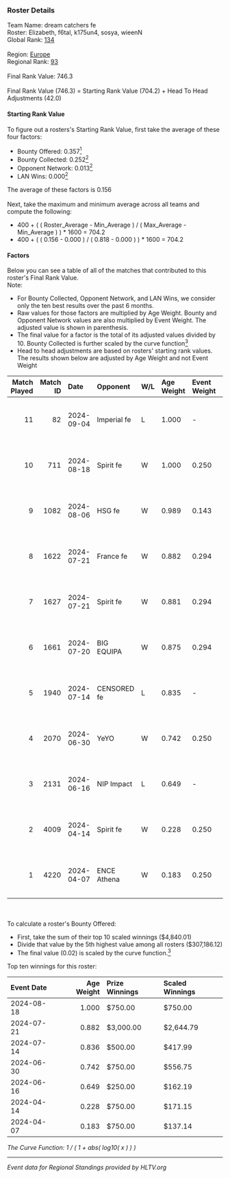 ### Roster Details<br />
Team Name: dream catchers fe<br />
Roster: Elizabeth, f6tal, k175un4, sosya, wieenN<br />
Global Rank: [134](../../standings_global_2024_09_07.md)<br />
<br />
Region: [Europe]( ../../standings_europe_2024_09_07.md)<br />
Regional Rank: [93]( ../../standings_europe_2024_09_07.md)<br />
<br />
Final Rank Value:  746.3<br />
<br />
Final Rank Value (746.3) = Starting Rank Value (704.2) + Head To Head Adjustments (42.0)<br />

#### Starting Rank Value<br />
To figure out a rosters's Starting Rank Value, first take the average of these four factors:<br />
- Bounty Offered: 0.357[<sup>1</sup>](#table2)
- Bounty Collected: 0.252[<sup>2</sup>](#table1)
- Opponent Network: 0.013[<sup>2</sup>](#table1)
- LAN Wins: 0.000[<sup>2</sup>](#table1)

The average of these factors is 0.156<br />
<br />
Next, take the maximum and minimum average across all teams and compute the following:<br />
- 400 + ( ( Roster_Average - Min_Average ) / ( Max_Average - Min_Average ) ) * 1600 = 704.2
- 400 + ( ( 0.156 - 0.000 ) / ( 0.818 - 0.000 ) ) * 1600 = 704.2


#### Factors<br />
Below you can see a table of all of the matches that contributed to this roster's Final Rank Value.<br />
Note:<br />

- For Bounty Collected, Opponent Network, and LAN Wins, we consider only the ten best results over the past 6 months.
- Raw values for those factors are multiplied by Age Weight. Bounty and Opponent Network values are also multiplied by Event Weight. The adjusted value is shown in parenthesis.
- The final value for a factor is the total of its adjusted values divided by 10. Bounty Collected is further scaled by the curve function[<sup>3</sup>](#curveFunction)
- Head to head adjustments are based on rosters' starting rank values. The results shown below are adjusted by Age Weight and not Event Weight
<span id="table1"></span><br />


| Match Played | Match ID | Date       | Opponent    | W/L | Age Weight | Event Weight | Bounty Collected | Opponent Network | LAN Wins  | H2H Adj. | Roster                                   |
| -: | -: | :- | :- | :- | :- | :- | :- | :- | :- | -: | :- |
|           11 |       82 | 2024-09-04 | Imperial fe | L   | 1.000      | -            | -                | -                | -         |    -7.58 | Elizabeth, f6tal, k175un4, sosya, wieenN |
|           10 |      711 | 2024-08-18 | Spirit fe   | W   | 1.000      | 0.250        | 0.005 (0.001)    | 0.111 (0.028)    | 0 (0.000) |     9.98 | Elizabeth, k175un4, Margo, sosya, wieenN |
|            9 |     1082 | 2024-08-06 | HSG fe      | W   | 0.989      | 0.143        | 0.024 (0.003)    | 0.081 (0.011)    | 0 (0.000) |    16.74 | Elizabeth, f6tal, k175un4, sosya, wieenN |
|            8 |     1622 | 2024-07-21 | France fe   | W   | 0.882      | 0.294        | 0.006 (0.001)    | 0.100 (0.026)    | 0 (0.000) |    11.73 | Elizabeth, f6tal, k175un4, sosya, wieenN |
|            7 |     1627 | 2024-07-21 | Spirit fe   | W   | 0.881      | 0.294        | 0.005 (0.001)    | 0.111 (0.029)    | 0 (0.000) |    10.55 | Elizabeth, f6tal, k175un4, sosya, wieenN |
|            6 |     1661 | 2024-07-20 | BIG EQUIPA  | W   | 0.875      | 0.294        | 0.013 (0.003)    | 0.111 (0.028)    | 0 (0.000) |    14.29 | Elizabeth, f6tal, k175un4, sosya, wieenN |
|            5 |     1940 | 2024-07-14 | CENSORED fe | L   | 0.835      | -            | -                | -                | -         |   -13.76 | Elizabeth, f6tal, k175un4, t4tty, wieenN |
|            4 |     2070 | 2024-06-30 | YeYO        | W   | 0.742      | 0.250        | 0.001 (0.000)    | 0.000 (0.000)    | 0 (0.000) |     6.08 | Elizabeth, f6tal, k175un4, sosya, wieenN |
|            3 |     2131 | 2024-06-16 | NIP Impact  | L   | 0.649      | -            | -                | -                | -         |   -11.04 | k175un4, sosya, Stormy, unknxwn, wieenN  |
|            2 |     4009 | 2024-04-14 | Spirit fe   | W   | 0.228      | 0.250        | 0.005 (0.000)    | 0.111 (0.006)    | 0 (0.000) |     2.90 | k175un4, sosya, Stormy, trigusha, wieenN |
|            1 |     4220 | 2024-04-07 | ENCE Athena | W   | 0.183      | 0.250        | 0.001 (0.000)    | 0.049 (0.002)    | 0 (0.000) |     2.14 | k175un4, sosya, Stormy, trigusha, wieenN |

<br />
<span id="table2"></span><br />
To calculate a roster's Bounty Offered:<br />

- First, take the sum of their top 10 scaled winnings ($4,840.01)
- Divide that value by the 5th highest value among all rosters ($307,186.12)
- The final value (0.02) is scaled by the curve function.[<sup>3</sup>](#curveFunction)

Top ten winnings for this roster:<br />

| Event Date | Age Weight | Prize Winnings | Scaled Winnings |
| :- | -: | :- | :- |
| 2024-08-18 |      1.000 | $750.00        | $750.00         |
| 2024-07-21 |      0.882 | $3,000.00      | $2,644.79       |
| 2024-07-14 |      0.836 | $500.00        | $417.99         |
| 2024-06-30 |      0.742 | $750.00        | $556.75         |
| 2024-06-16 |      0.649 | $250.00        | $162.19         |
| 2024-04-14 |      0.228 | $750.00        | $171.15         |
| 2024-04-07 |      0.183 | $750.00        | $137.14         |


<span id="curveFunction"></span>_The Curve Function: 1 / ( 1 + abs( log10( x ) ) )_<br />

---
_Event data for Regional Standings provided by HLTV.org_<br />
